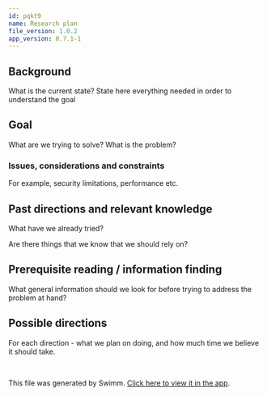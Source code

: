 ```yaml
---
id: pqkt9
name: Research plan
file_version: 1.0.2
app_version: 0.7.1-1
---
```


## Background
What is the current state? State here everything needed in order to understand the goal

## Goal
What are we trying to solve? What is the problem?

### Issues, considerations and constraints
For example, security limitations, performance etc.

## Past directions and relevant knowledge
What have we already tried?

Are there things that we know that we should rely on?

## Prerequisite reading / information finding
What general information should we look for before trying to address the problem at hand?
  
## Possible directions

For each direction - what we plan on doing, and how much time we believe it should take.

<br/>

This file was generated by Swimm. [Click here to view it in the app](https://app.swimm.io/repos/Z2l0aHViJTNBJTNBdGVtcGxhdGVzJTNBJTNBc3dpbW1pbw==/docs/pqkt3).

